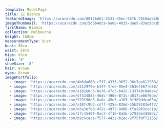 ```yaml
---
template: ModelPage
title: ZZ Bianca
featuredImage: 'https://ucarecdn.com/89126d61-5531-45ec-96fb-7010aeb20ecd/'
imageThumbnail: 'https://ucarecdn.com/5d5b48ca-be08-4835-8ae9-93ac9bcd5bd8/'
firstName: Bianca
collection: Melbourne
height: 160cm
measurementType: bust
bust: 80cm
waist: 68cm
hips: 83cm
size: '8'
shoeSize: '8'
hair: Brown
eyes: Brown
imagePortfolio:
  - image: 'https://ucarecdn.com/4b6da660-c7f7-4333-9852-96e7ea012268/'
  - image: 'https://ucarecdn.com/a512979e-b447-4fee-95e4-563e4567fe88/'
  - image: 'https://ucarecdn.com/a102e6c3-0a76-47c3-b42c-133748c0a0a4/'
  - image: 'https://ucarecdn.com/df534885-46dc-490e-8f3c-d017ce0676de/'
  - image: 'https://ucarecdn.com/929f96d5-0a0c-45e3-a103-0f389ddca05b/'
  - image: 'https://ucarecdn.com/a10fc9b2-cdff-425e-826d-55b29183e4f2/'
  - image: 'https://ucarecdn.com/e5a3efe8-4f2c-4975-948b-ffa2903ccc1b/'
  - image: 'https://ucarecdn.com/27c4540f-9ac7-4f16-8a5b-b793da4d58dc/'
  - image: 'https://ucarecdn.com/b9c6cace-f577-4432-b2ec-2f75f8f72156/'
---
```


